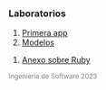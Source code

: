 

<h3>Laboratorios</h3>

<!-- TODO: Use liquid to pass published pages -->
1. [Primera app](/labs/1_primera_app.html)
1. [Modelos](/labs/2_modelos.html)
<!-- 1. [Vistas](/labs/3_vistas.html) -->
<!-- 1. [Rutas y controladores](/labs/4_rutas_y_controladores.html) -->
<!-- 1. [Formularios, archivos y PDFs](/labs/5_forms_archivos_y_pdfs.html) -->
1. [Anexo sobre Ruby](/labs/ruby.html)
<!-- 1. [Archivos, PDFs y puntos geográficos](/labs/6_archivos_pdfs_y_puntos_geograficos.html) -->

<small style="color: gray">Ingeniería de Software 2023</small>
